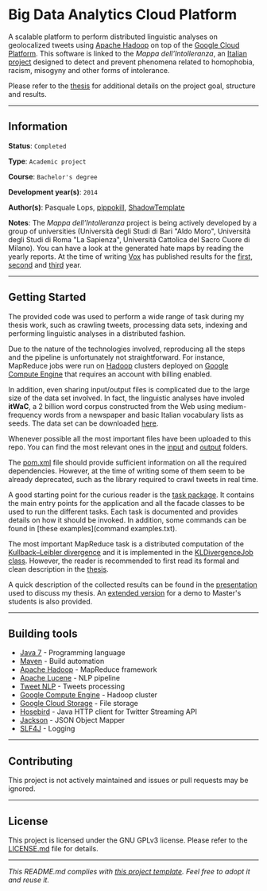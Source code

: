 # Big Data Analytics Cloud Platform

A scalable platform to perform distributed linguistic analyses on geolocalized 
tweets using [Apache Hadoop](https://hadoop.apache.org/) on top of the 
[Google Cloud Platform](https://cloud.google.com/).
This software is linked to the *Mappa dell’Intolleranza*, an 
[Italian project](http://www.voxdiritti.it/vox-lancia-la-prima-mappa-dellintolleranza/)
designed to detect and prevent phenomena related to homophobia, racism, 
misogyny and other forms of intolerance.

Please refer to the 
[thesis](https://github.com/ShadowTemplate/big-data-analytics-cloud-platform/blob/master/Tesi%20Taneburgo%20Gianvito%20-%20Piattaforma%20cloud%20per%20l'analisi%20di%20big%20data%20provenienti%20da%20social%20network.pdf) 
for additional details on the project goal, structure and results.

---
## Information

**Status**: `Completed`

**Type**: `Academic project`

**Course**: `Bachelor's degree`

**Development year(s)**: `2014`

**Author(s)**: Pasquale Lops,
[pippokill](https://github.com/pippokill), 
[ShadowTemplate](https://github.com/ShadowTemplate)

**Notes**: The *Mappa dell’Intolleranza* project is being actively developed by 
a group of universities (Università degli Studi di Bari "Aldo Moro", Università 
degli Studi di Roma "La Sapienza", Università Cattolica del Sacro Cuore di 
Milano).
You can have a look at the generated hate maps by reading the yearly reports.
At the time of writing [Vox](http://www.voxdiritti.it/) has published results 
for the 
[first](http://www.voxdiritti.it/ecco-le-mappe-di-vox-contro-lintolleranza/), 
[second](http://www.voxdiritti.it/ecco-la-nuova-edizione-della-mappa-dellintolleranza/) 
and 
[third](http://www.voxdiritti.it/la-mappa-dellintolleranza-anno-3-la-nuova-radiografia-dellitalia-che-odia-online/) 
year.

---
## Getting Started

The provided code was used to perform a wide range of task during my thesis 
work, such as crawling tweets, processing data sets, indexing and performing 
linguistic analyses in a distributed fashion.

Due to the nature of the technologies involved, reproducing all the steps and 
the pipeline is unfortunately not straightforward.
For instance, MapReduce jobs were run on [Hadoop](https://hadoop.apache.org/) 
clusters deployed on [Google Compute Engine](https://cloud.google.com/compute/)
that requires an account with billing enabled.

In addition, even sharing input/output files is complicated due to the large 
size of the data set involved.
In fact, the linguistic analyses have involed **itWaC**, a 2 billion word 
corpus constructed from the Web using medium-frequency words from a newspaper 
and basic Italian vocabulary lists as seeds.
The data set can be downloaded 
[here](http://wacky.sslmit.unibo.it/doku.php?id=download).

Whenever possible all the most important files have been uploaded to this repo.
You can find the most relevant ones in the [input](src/input) and 
[output](src/output) folders.

The [pom.xml](src/pom.xml) file should provide sufficient information on all 
the required dependencies.
However, at the time of writing some of them seem to be already deprecated, 
such as the library required to crawl tweets in real time.

A good starting point for the curious reader is the 
[task package](src/src/java/it/uniba/di/bdacp/task).
It contains the main entry points for the application and all the facade 
classes to be used to run the different tasks.
Each task is documented and provides details on how it should be invoked.
In addition, some commands can be found in 
[these examples](command examples.txt). 

The most important MapReduce task is a distributed computation of the 
[Kullback–Leibler divergence](https://en.wikipedia.org/wiki/Kullback%E2%80%93Leibler_divergence)
and it is implemented in the [KLDivergenceJob class](src/src/java/it/uniba/di/bdacp/tools/KLDivergenceJob.java).
However, the reader is recommended to first read its formal and clean 
description in the 
[thesis](https://github.com/ShadowTemplate/big-data-analytics-cloud-platform/blob/master/Tesi%20Taneburgo%20Gianvito%20-%20Piattaforma%20cloud%20per%20l'analisi%20di%20big%20data%20provenienti%20da%20social%20network.pdf).

A quick description of the collected results can be found in the 
[presentation](https://github.com/ShadowTemplate/big-data-analytics-cloud-platform/blob/master/Presentazione%20Tesi%20Taneburgo%20Gianvito%20-%20Piattaforma%20cloud%20per%20l'analisi%20di%20big%20data%20provenienti%20da%20social%20network.pdf)
used to discuss my thesis.
An [extended version](https://github.com/ShadowTemplate/big-data-analytics-cloud-platform/blob/master/Presentazione%20Tesi%20Taneburgo%20Gianvito%20-%20Studenti%20Magistrale.pdf) 
for a demo to Master's students is also provided.

---
## Building tools

* [Java 7](http://www.oracle.com/technetwork/java/javase/downloads/jre7-downloads-1880261.html) - 
Programming language
* [Maven](https://maven.apache.org/) - Build automation
* [Apache Hadoop](https://hadoop.apache.org/) - MapReduce framework
* [Apache Lucene](https://lucene.apache.org/) - NLP pipeline
* [Tweet NLP](https://www.cs.cmu.edu/~ark/TweetNLP/) - Tweets processing
* [Google Compute Engine](https://cloud.google.com/compute/) - Hadoop cluster
* [Google Cloud Storage](https://cloud.google.com/storage/) - File storage
* [Hosebird](https://github.com/twitter/hbc) - Java HTTP client for Twitter 
Streaming API
* [Jackson](https://mvnrepository.com/artifact/org.codehaus.jackson/jackson-mapper-asl) - JSON Object Mapper
* [SLF4J](https://www.slf4j.org/) - Logging

---
## Contributing

This project is not actively maintained and issues or pull requests may be 
ignored.

---
## License

This project is licensed under the GNU GPLv3 license.
Please refer to the [LICENSE.md](LICENSE.md) file for details.

---
*This README.md complies with [this project template](
https://github.com/ShadowTemplate/project-template). Feel free to adopt it
and reuse it.*
